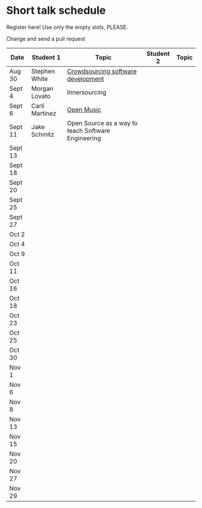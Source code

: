 # Short talk schedule
Register here! Use only the empty slots, PLEASE.

Change and send a pull request

| Date    | Student 1 | Topic | Student 2 | Topic |
| ------- | --------- | ----- | --------- | ----- |
| Aug 30  | Stephen White| [Crowdsourcing software development](https://docs.google.com/presentation/d/1Zf--fTErTjEQR5HdFkJiIh2OI9XFMgT3jQSwflmfxKY/edit?usp=sharing) |           |       |
| Sept 4  |Morgan Lovato|Innersourcing       |           |       |
| Sept 6  |Carli Martinez|[Open Music](https://docs.google.com/presentation/d/11IsWNr2kr2EIvSCKR9Sgh3EMR1HZPRfhMEOCeBpncNA/edit?usp=sharing)|           |       |
| Sept 11 | Jake Schmitz | Open Source as a way to teach Software Engineering |           |       |
| Sept 13 |           |       |           |       |
| Sept 18 |           |       |           |       |
| Sept 20 |           |       |           |       |
| Sept 25 |           |       |           |       |
| Sept 27 |           |       |           |       |
| Oct 2   |           |       |           |       |
| Oct 4   |           |       |           |       |
| Oct 9   |           |       |           |       |
| Oct 11  |           |       |           |       |
| Oct 16  |           |       |           |       |
| Oct 18  |           |       |           |       |
| Oct 23  |           |       |           |       |
| Oct 25  |           |       |           |       |
| Oct 30  |           |       |           |       |
| Nov 1   |           |       |           |       |
| Nov 6   |           |       |           |       |
| Nov 8   |           |       |           |       |
| Nov 13  |           |       |           |       |
| Nov 15  |           |       |           |       |
| Nov 20  |           |       |           |       |
| Nov 27  |           |       |           |       |
| Nov 29  |           |       |           |       |
